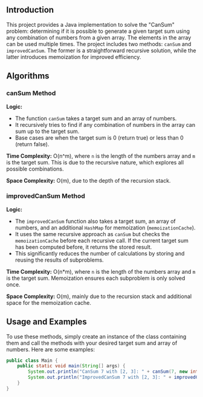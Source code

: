 ## Introduction

This project provides a Java implementation to solve the "CanSum" problem: determining if it is possible to generate a given target sum using any combination of numbers from a given array. The elements in the array can be used multiple times. The project includes two methods: `canSum` and `improvedCanSum`. The former is a straightforward recursive solution, while the latter introduces memoization for improved efficiency.

## Algorithms

### canSum Method

**Logic:**
- The function `canSum` takes a target sum and an array of numbers.
- It recursively tries to find if any combination of numbers in the array can sum up to the target sum.
- Base cases are when the target sum is 0 (return true) or less than 0 (return false).

**Time Complexity:** O(n^m), where `n` is the length of the numbers array and `m` is the target sum. This is due to the recursive nature, which explores all possible combinations.

**Space Complexity:** O(m), due to the depth of the recursion stack.

### improvedCanSum Method

**Logic:**
- The `improvedCanSum` function also takes a target sum, an array of numbers, and an additional `HashMap` for memoization (`memoizationCache`).
- It uses the same recursive approach as `canSum` but checks the `memoizationCache` before each recursive call. If the current target sum has been computed before, it returns the stored result.
- This significantly reduces the number of calculations by storing and reusing the results of subproblems.

**Time Complexity:** O(n*m), where `n` is the length of the numbers array and `m` is the target sum. Memoization ensures each subproblem is only solved once.

**Space Complexity:** O(m), mainly due to the recursion stack and additional space for the memoization cache.

## Usage and Examples

To use these methods, simply create an instance of the class containing them and call the methods with your desired target sum and array of numbers. Here are some examples:

```java
public class Main {
    public static void main(String[] args) {
        System.out.println("CanSum 7 with [2, 3]: " + canSum(7, new int[]{2, 3})); // false
        System.out.println("ImprovedCanSum 7 with [2, 3]: " + improvedCanSum(7, new int[]{2, 3}, new HashMap<>())); // false
    }
}
```

